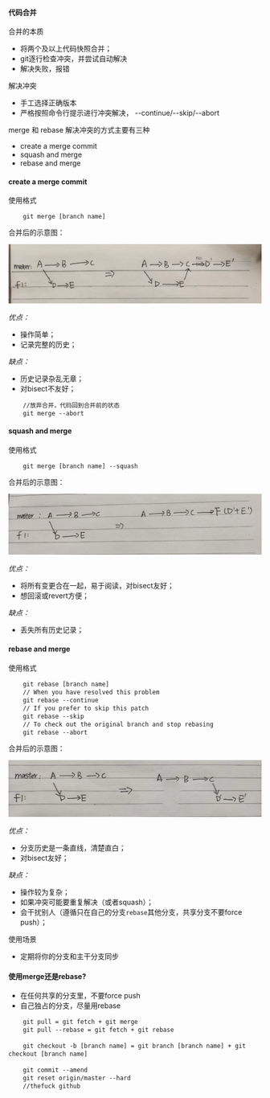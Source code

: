 #### 代码合并
合并的本质
+ 将两个及以上代码快照合并；
+ git逐行检查冲突，并尝试自动解决
+ 解决失败，报错

解决冲突

+ 手工选择正确版本
+ 严格按照命令行提示进行冲突解决， --continue/--skip/--abort

merge 和 rebase 解决冲突的方式主要有三种
+ create a merge commit
+ squash and merge
+ rebase and merge

#### create a merge commit
使用格式

```
    git merge [branch name]
```
合并后的示意图：

![merge 后的路线图](https://github.com/FredaFei/blogs/blob/master/articles/git/images/merge.jpg)

*优点：*
+ 操作简单；
+ 记录完整的历史；

*缺点：*
+ 历史记录杂乱无章；
+ 对bisect不友好；

```
    //放弃合并，代码回到合并前的状态
    git merge --abort
```

#### squash and merge
使用格式
```
    git merge [branch name] --squash
```
合并后的示意图：

![squash 后的路线图](https://github.com/FredaFei/blogs/blob/master/articles/git/images/squash.jpg)

*优点：*
+ 将所有变更合在一起，易于阅读，对bisect友好；
+ 想回滚或revert方便；

*缺点：*
+ 丢失所有历史记录；


#### rebase and merge
使用格式

```
    git rebase [branch name]
    // When you have resolved this problem
    git rebase --continue
    // If you prefer to skip this patch
    git rebase --skip
    // To check out the original branch and stop rebasing 
    git rebase --abort
```
合并后的示意图：

![rebase 后的路线图](https://github.com/FredaFei/blogs/blob/master/articles/git/images/rebase.jpg)


*优点：*
+ 分支历史是一条直线，清楚直白；
+ 对bisect友好；

*缺点：*
+ 操作较为复杂；
+ 如果冲突可能要重复解决（或者squash）；
+ 会干扰别人（遵循只在自己的分支`rebase`其他分支，共享分支不要force push）；

使用场景
+ 定期将你的分支和主干分支同步

#### 使用merge还是rebase?
+ 在任何共享的分支里，不要force push
+ 自己独占的分支，尽量用rebase


``` 
    git pull = git fetch + git merge
    git pull --rebase = git fetch + git rebase

    git checkout -b [branch name] = git branch [branch name] + git checkout [branch name]

    git commit --amend
    git reset origin/master --hard
    //thefuck github
```